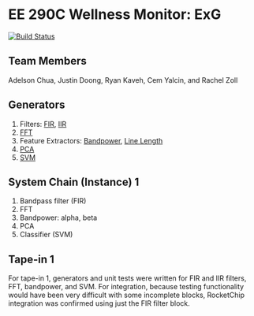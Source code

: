 # EE 290C Wellness Monitor: ExG

[![Build Status](https://travis-ci.org/ucberkeley-ee290c/fa18-wellness-monitor.svg?branch=master)](https://travis-ci.org/ucberkeley-ee290c/fa18-wellness-monitor)

## Team Members
Adelson Chua, Justin Doong, Ryan Kaveh, Cem Yalcin, and Rachel Zoll

## Generators
1) Filters: 
[FIR](https://github.com/ucberkeley-ee290c/fa18-wellness-monitor/blob/master/doc/firFilter.md), 
[IIR](https://github.com/ucberkeley-ee290c/fa18-wellness-monitor/blob/master/doc/iir.md)
2) [FFT](https://github.com/ucberkeley-ee290c/fa18-wellness-monitor/blob/master/doc/fft.md)
3) Feature Extractors: 
[Bandpower](https://github.com/ucberkeley-ee290c/fa18-wellness-monitor/blob/master/doc/bandpower.md),
[Line Length](https://github.com/ucberkeley-ee290c/fa18-wellness-monitor/blob/master/doc/linelength.md)
4) [PCA](https://github.com/ucberkeley-ee290c/fa18-wellness-monitor/blob/master/doc/pca.md)
5) [SVM](https://github.com/ucberkeley-ee290c/fa18-wellness-monitor/blob/master/doc/svm.md)

## System Chain (Instance) 1
1) Bandpass filter (FIR)
2) FFT
3) Bandpower: alpha, beta
4) PCA
5) Classifier (SVM)

## Tape-in 1
For tape-in 1, generators and unit tests were written for FIR and IIR filters, FFT, bandpower, and SVM. For integration, because testing functionality would have been very difficult with some incomplete blocks, RocketChip integration was confirmed using just the FIR filter block.
